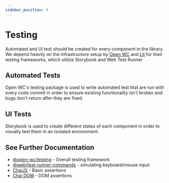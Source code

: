 ```yaml
---
sidebar_position: 6
---
```


# Testing

Automated and UI test should be created for every component in the library. We depend heavily on
the infrastructure setup by [Open WC](https://open-wc.org/docs/testing/testing-package/) and 
[Lit](https://lit.dev/docs/tools/testing/) for their testing frameworks, which utilize 
Storybook and Web Test Runner

## Automated Tests

Open WC's testing package is used to write automated test that are run with every code commit
in order to ensure existing functionality isn't broken and bugs don't return after they are fixed.

## UI Tests

Storybook is used to create different states of each component in order to visually test them
in an isolated environment.

## See Further Documentation
- [@open-wc/testing](https://open-wc.org/docs/testing/testing-package/) - Overall testing framework
- [@web/test-runner-commands](https://modern-web.dev/docs/test-runner/commands/) - simulating keyboard/mouse input
- [ChaiJS](https://www.chaijs.com/api/bdd/) - Basic assertions
- [Chai DOM](https://github.com/nathanboktae/chai-dom) - DOM assertions

